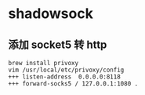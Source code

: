 # shadowsock 
## 添加 socket5 转 http
```
brew install privoxy
vim /usr/local/etc/privoxy/config
+++ listen-address  0.0.0.0:8118
+++ forward-socks5 / 127.0.0.1:1080 .
```
